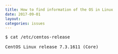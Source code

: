 ```yaml
---
title: How to find information of the OS in Linux
date: 2017-09-01
layout:
categories: issues
---
```


<pre>
$ cat /etc/centos-release<br>
CentOS Linux release 7.3.1611 (Core)
</pre>
